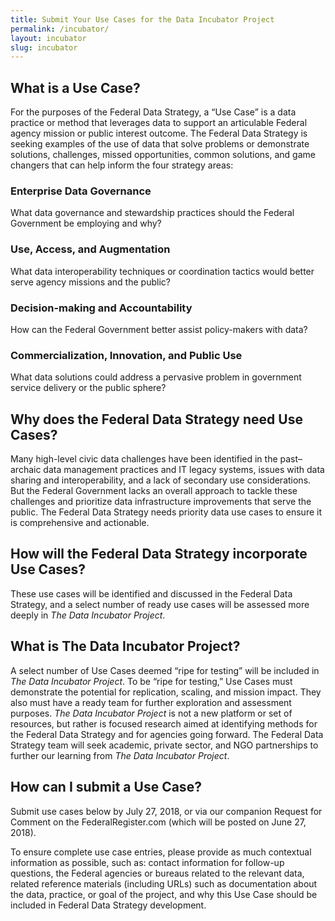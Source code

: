 ```yaml
---
title: Submit Your Use Cases for the Data Incubator Project
permalink: /incubator/
layout: incubator
slug: incubator
---
```


## What is a Use Case?

For the purposes of the Federal Data Strategy, a “Use Case” is a data practice or method that leverages data to support an articulable Federal agency mission or public interest outcome. The Federal Data Strategy is seeking examples of the use of data that solve problems or demonstrate solutions, challenges, missed opportunities, common solutions, and game changers that can help inform the four strategy areas:

### Enterprise Data Governance

What data governance and stewardship practices should the Federal Government be employing and why?

### Use, Access, and Augmentation

What data interoperability techniques or coordination tactics would better serve agency missions and the public?   

### Decision-making and Accountability

How can the Federal Government better assist policy-makers with data? 

### Commercialization, Innovation, and Public Use

What data solutions could address a pervasive problem in government service delivery or the public sphere?

## Why does the Federal Data Strategy need Use Cases? 

Many high-level civic data challenges have been identified in the past– archaic data management practices and IT legacy systems, issues with data sharing and interoperability, and a lack of secondary use considerations.  But the Federal Government lacks an overall approach to tackle these challenges and prioritize data infrastructure improvements that serve the public. The Federal Data Strategy needs priority data use cases to ensure it is comprehensive and actionable.  

## How will the Federal Data Strategy incorporate Use Cases?

These use cases will be identified and discussed in the Federal Data Strategy, and a select number of ready use cases will be assessed more deeply in *The Data Incubator Project*.

## What is The Data Incubator Project?

A select number of Use Cases deemed “ripe for testing” will be included in *The Data Incubator Project*. To be “ripe for testing,” Use Cases must demonstrate the potential for replication, scaling, and mission impact. They also must have a ready team for further exploration and assessment purposes. *The Data Incubator Project* is not a new platform or set of resources, but rather is focused research aimed at identifying methods for the Federal Data Strategy and for agencies going forward. The Federal Data Strategy team will seek academic, private sector, and NGO partnerships to further our learning from *The Data Incubator Project*.

## How can I submit a Use Case?

Submit use cases below by July 27, 2018, or via our companion Request for Comment on the FederalRegister.com (which will be posted on June 27, 2018).

To ensure complete use case entries, please provide as much contextual information as possible, such as: contact information for follow-up questions, the Federal agencies or bureaus related to the relevant data, related reference materials (including URLs) such as documentation about the data, practice, or goal of the project, and why this Use Case should be included in Federal Data Strategy development. 
